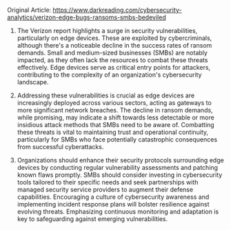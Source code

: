 Original Article: https://www.darkreading.com/cybersecurity-analytics/verizon-edge-bugs-ransoms-smbs-bedeviled

1) The Verizon report highlights a surge in security vulnerabilities, particularly on edge devices. These are exploited by cybercriminals, although there's a noticeable decline in the success rates of ransom demands. Small and medium-sized businesses (SMBs) are notably impacted, as they often lack the resources to combat these threats effectively. Edge devices serve as critical entry points for attackers, contributing to the complexity of an organization's cybersecurity landscape.

2) Addressing these vulnerabilities is crucial as edge devices are increasingly deployed across various sectors, acting as gateways to more significant network breaches. The decline in ransom demands, while promising, may indicate a shift towards less detectable or more insidious attack methods that SMBs need to be aware of. Combatting these threats is vital to maintaining trust and operational continuity, particularly for SMBs who face potentially catastrophic consequences from successful cyberattacks.

3) Organizations should enhance their security protocols surrounding edge devices by conducting regular vulnerability assessments and patching known flaws promptly. SMBs should consider investing in cybersecurity tools tailored to their specific needs and seek partnerships with managed security service providers to augment their defense capabilities. Encouraging a culture of cybersecurity awareness and implementing incident response plans will bolster resilience against evolving threats. Emphasizing continuous monitoring and adaptation is key to safeguarding against emerging vulnerabilities.